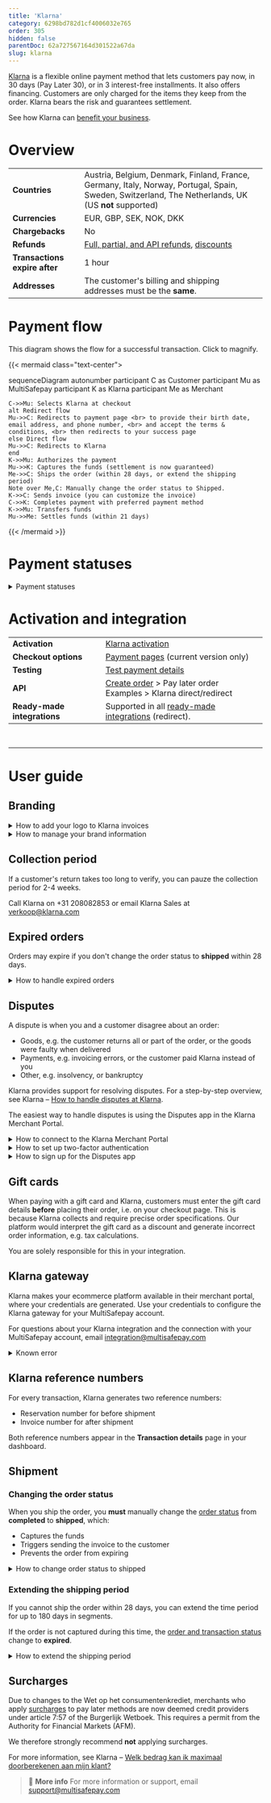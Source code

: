 ```yaml
---
title: 'Klarna'
category: 6298bd782d1cf4006032e765
order: 305
hidden: false
parentDoc: 62a727567164d301522a67da
slug: klarna
---
```

[Klarna](https://www.klarna.com/) is a flexible online payment method that lets customers pay now, in 30 days (Pay Later 30), or in 3 interest-free installments. It also offers financing. Customers are only charged for the items they keep from the order. Klarna bears the risk and guarantees settlement.

See how Klarna can [benefit your business](https://www.multisafepay.com/solutions/payment-methods/klarna).

# Overview

|   |   |
|---|---|
| **Countries**  | Austria, Belgium, Denmark, Finland, France, Germany, Italy, Norway, Portugal, Spain, Sweden, Switzerland, The Netherlands, UK (US **not** supported)  | 
| **Currencies**  | EUR, GBP, SEK, NOK, DKK  | 
| **Chargebacks**  | No  | 
| **Refunds** | [Full, partial, and API refunds](/refunds/), [discounts](/discounts/) |
| **Transactions expire after** | 1 hour |
| **Addresses** | The customer's billing and shipping addresses must be the **same**. | 

# Payment flow

This diagram shows the flow for a successful transaction. Click to magnify.

{{< mermaid class="text-center">

sequenceDiagram
    autonumber
    participant C as Customer
    participant Mu as MultiSafepay
    participant K as Klarna
    participant Me as Merchant

    C->>Mu: Selects Klarna at checkout
    alt Redirect flow
    Mu->>C: Redirects to payment page <br> to provide their birth date, email address, and phone number, <br> and accept the terms & conditions, <br> then redirects to your success page
    else Direct flow
    Mu->>C: Redirects to Klarna
    end
    K->>Mu: Authorizes the payment
    Mu->>K: Captures the funds (settlement is now guaranteed)
    Me->>C: Ships the order (within 28 days, or extend the shipping period)
    Note over Me,C: Manually change the order status to Shipped. 
    K->>C: Sends invoice (you can customize the invoice) 
    C->>K: Completes payment with preferred payment method
    K->>Mu: Transfers funds 
    Mu->>Me: Settles funds (within 21 days)

{{< /mermaid >}} 

# Payment statuses  

<details id="payment-statuses">
<summary>Payment statuses</summary>
<br>

**Order status:** Changes as the customer's order with you progresses towards shipment (independent of payment)

**Transaction status:** Changes as the funds progress towards settlement in your MultiSafepay balance

For more information, see [Payment statuses](/payment-statuses/).

| Description | Order status | Transaction status |
|---|---|---|
| **Payments** | | |
| The customer has been redirected to Klarna. You can still cancel with Klarna using the reservation number. | Initialized   | Initialized  |
| Klarna has authorized the transaction and the funds are awaiting capture. You can no longer cancel; you can only refund. | Completed  | Uncleared  |
| **Important:** To capture the funds, [manually change the order status to shipped](#shipment). | Shipped | Uncleared |
| MultiSafepay has collected payment. | Shipped    | Completed  |
| The transaction expired after 1 hour or you didn't [change the order status to shipped](#shipment) within 28 days. <br> See [Expired orders](#expired-orders).  | Expired    | Expired    |
| Klarna authorized the transaction, but either you or the customer cancelled it before capture. | Void   | Void |
| Klarna declined the transaction. <br> Only the customer can contact Klarna to find out why (for privacy and compliance reasons). <br> For merchant support, email <klarna@multisafepay.com> | Declined | Declined |
|**Refunds**|||
| Refund initiated. | Initialized | Completed |
| Refund complete.  | Completed | Completed |

</details>

# Activation and integration

| | |
|---|---|
| **Activation** | [Klarna activation](/payment-methods/#klarna) |
| **Checkout options** | [Payment pages](/payment-pages/) (current version only) |
| **Testing** | [Test payment details](/testing/#pay-later-methods) |
| **API** | [Create order](https://docs-api.multisafepay.com/reference/createorder) > Pay later order <br> Examples > Klarna direct/redirect |
| **Ready-made integrations** | Supported in all [ready-made integrations](/integrations/ready-made/) (redirect). |
<br>

---

# User guide

## Branding

<details id="how-to-add-your-logo-to-klarna-invoices">
<summary>How to add your logo to Klarna invoices</summary>
<br>

1. Sign in to your Klarna Merchant Account, and then go to **Branding**.
3. Under **Logo**, upload a .png or .jpeg logo. 
    - For best results, use a square image with a transparent background. 
    - Resolution 180x180 px or higher

</details>

<details id="how-to-manage-your-brand-information">
<summary>How to manage your brand information</summary>
<br>

Under **Brand information**, you can set up and manage your brand including:
- Brand name
- Home page
- Instagram URL
- Facebook URL

For support, see Klarna – [Klantenservice](https://www.klarna.com/nl/klantenservice/). 

</details>

## Collection period

If a customer's return takes too long to verify, you can pauze the collection period for 2-4 weeks. 

Call Klarna on +31 208082853 or email Klarna Sales at <verkoop@klarna.com>

## Expired orders

Orders may expire if you don't change the order status to **shipped** within 28 days. 

<details id="how-to-handle-expired-orders"> 
<summary>How to handle expired orders</summary>
<br>

You can send the customer a payment link from the existing order or a new order.

**Existing order**

1. Sign in to your MultiSafepay dashboard.
2. Go to **Transactions** > **Transaction overview**, and then select the expired transaction.  
3. Click **Payment link**, and then click **Duplicate this order**.
4. On the **Payment link generator** page, click **Generate payment link**. 
5. Send the payment link to the customer. 

**New order**

1. [Create a new order](https://docs-api.multisafepay.com/reference/createorder) > Pay later order.  
See also Examples > Klarna redirect.
2. [Ship the order](https://docs-api.multisafepay.com/reference/updateorder) > Ship order.
3. Send the payment link to the customer.

</details>

## Disputes

A dispute is when you and a customer disagree about an order:

- Goods, e.g. the customer returns all or part of the order, or the goods were faulty when delivered
- Payments, e.g. invoicing errors, or the customer paid Klarna instead of you
- Other, e.g. insolvency, or bankruptcy

Klarna provides support for resolving disputes. For a step-by-step overview, see Klarna – [How to handle disputes at Klarna](https://docs.klarna.com/disputes/).

The easiest way to handle disputes is using the Disputes app in the Klarna Merchant Portal. 

<details id="how-to-connect-to-the-klarna-merchant-portal">
<summary>How to connect to the Klarna Merchant Portal</summary>
<br>
  
You'll receive an email from Klarna inviting you to activate your portal account. The link expires within 7 days and is only usable once. 

If your link has expired or you haven't received an email, email <support@multisafepay.com> 

1. In the email, click **Activate account**.
2. Read the Merchant Portal Agreement, agree to the terms and conditions, and then click **Continue**.
3. Enter a password, and click **Update password**.
4. Enter your first and last names, and then click **Update profile**.
5. To sign in for the first time, enter your email address and the password you just created, and then click **Log in**.

**Note:** If viewing orders in the portal, you must still manually change the order status to Shipped to trigger the invoicing process and receive payment.

</details>

<details id="how-to-set-up-two-factor-authentication">
<summary>How to set up two-factor authentication</summary>
<br>

If you want to increase the security of your Klarna Merchant Portal, set up two-factor authentication with the Google Authenticator app.

1. Under **To-dos**, click **Activate two-factor authentication**. 
2. In the dialog, click **Start the setup**.
3. Open the Google Authenticator app and scan the QR code. 
4. Enter the one-time authorization code from the app, and click **Set up authentication**.

</details>

<details id="how-to-sign-up-for-the-disputes-app">
<summary>How to sign up for the Disputes app</summary>
<br>

To sign up to use the Disputes app, follow these steps:

1. Sign in to the [Klarna Merchant Portal](https://eu.portal.klarna.com/).
2. In the side menu, click **Disputes**.
3. Select an email address and preferred language for receiving dispute-related emails, e.g. reminders.
4. Agree to the terms and conditions. 
5. Click **Sign up**. 

Klarna will send you an email when the first dispute appears in the app. 

**Using the Disputes app**

The side menu contains three pre-set filters to view:

- All disputes
- Unauthorized disputes
- Disputes expiring soon

See Klarna – [Disputes App in Merchant Portal](https://docs.klarna.com/disputes/disputes-app-in-merchant-portal/) for detailed information on:

- Searching and filtering disputes
- Exporting reports
- Dispute statuses
- Managing settings
- Responding to disputes
- Accepting losses

</details>

## Gift cards

When paying with a gift card and Klarna, customers must enter the gift card details **before** placing their order, i.e. on your checkout page. This is because Klarna collects and require precise order specifications. Our platform would interpret the gift card as a discount and generate incorrect order information, e.g. tax calculations.

You are solely responsible for this in your integration.

## Klarna gateway 

Klarna makes your ecommerce platform available in their merchant portal, where your credentials are generated. Use your credentials to configure the Klarna gateway for your MultiSafepay account. 

For questions about your Klarna integration and the connection with your MultiSafepay account, email <integration@multisafepay.com>

<details id="known-error">
<summary>Known error</summary>
<br>

If you receive a `code:BAD_VALUE, Bad value: order_lines[0].reference` error from Klarna, try using shorter SKU numbers, e.g. fewer than 9 characters. 

</details>

## Klarna reference numbers

For every transaction, Klarna generates two reference numbers:

- Reservation number for before shipment
- Invoice number for after shipment

Both reference numbers appear in the **Transaction details** page in your dashboard.

## Shipment

### Changing the order status

When you ship the order, you **must** manually change the [order status](/payment-statuses/) from **completed** to **shipped**, which:

- Captures the funds
- Triggers sending the invoice to the customer
- Prevents the order from expiring

<details id="how-to-change-order-status-to-shipped">
<summary>How to change order status to shipped</summary>
<br>

**In your dashboard**

1. Sign in to your [MultiSafepay dashboard](https://merchant.multisafepay.com).
2. Go to **Transactions** > **Transactions overview**.
3. Search for the transaction, and click to open the **Transaction details** page. 
4. Under **Order details**, click **Change order status**. 
5. Change the status to **shipped**.
6. Send the customer the track and trace details, if relevant.

**In your backend**

If you change the order status in your backend, the following [ready-made integrations](/integrations/ready-made/) pass the updated status to your dashboard automatically:

- Magento 2 and WooCommerce: When you set the order to **shipped** in your backend.
- Shopware 5: When you set the order to **delivered** in your backend.

For other ready-made integrations, make an [update order](https://docs-api.multisafepay.com/reference/updateorder) API request.

**Note:** Some third-party plugins may not support updating the status via our API.

</details>

### Extending the shipping period

If you cannot ship the order within 28 days, you can extend the time period for up to 180 days in segments.

If the order is not captured during this time, the [order and transaction status](/payment-statuses/) change to **expired**.

<details id="how-to-extend-the-shipping-period"> 
<summary>How to extend the shipping period</summary>
<br>

1. Sign in to your [MultiSafepay dashboard](https://merchant.multisafepay.com).
2. Go to **Transactions** > **Transaction overview**, and click on the relevant transaction.
3. In the **Transaction details** page, click **Extend**.

</details>

## Surcharges  

Due to changes to the Wet op het consumentenkrediet, merchants who apply [surcharges](/surcharges/) to pay later methods are now deemed credit providers under article 7:57 of the Burgerlijk Wetboek. This requires a permit from the Authority for Financial Markets (AFM).  

We therefore strongly recommend **not** applying surcharges. 

For more information, see Klarna – [Welk bedrag kan ik maximaal doorberekenen aan mijn klant?](https://www.klarna.com/nl/zakelijk/webwinkelsupport/welk-bedrag-kan-ik-maximaal-doorberekenen-aan-mijn-klant/) 
<br>

> 📘 **More info**
> For more information or support, email <support@multisafepay.com>